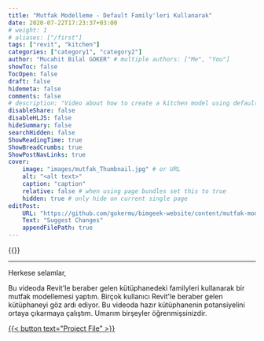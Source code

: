 ```yaml
---
title: "Mutfak Modelleme - Default Family'leri Kullanarak"
date: 2020-07-22T17:23:37+03:00
# weight: 1
# aliases: ["/first"]
tags: ["revit", "kitchen"]
categories: ["category1", "category2"]
author: "Mucahit Bilal GOKER" # multiple authors: ["Me", "You"]
showToc: false
TocOpen: false
draft: false
hidemeta: false
comments: false
# description: "Video about how to create a kitchen model using default UK Families."
disableShare: false
disableHLJS: false
hideSummary: false
searchHidden: false
ShowReadingTime: true
ShowBreadCrumbs: true
ShowPostNavLinks: true
cover:
    image: "images/mutfak_Thumbnail.jpg" # or URL
    alt: "<alt text>"
    caption: "caption"
    relative: false # when using page bundles set this to true
    hidden: true # only hide on current single page
editPost:
    URL: "https://github.com/gokermu/bimgeek-website/content/mutfak-modelleme"
    Text: "Suggest Changes"
    appendFilePath: true
---
```


{{<youtube KeOVq1k2bTQ>}}

---
Herkese selamlar,

Bu videoda Revit'le beraber gelen kütüphanedeki familyleri kullanarak bir mutfak modellemesi yaptım. Birçok kullanıcı Revit'le beraber gelen kütüphaneyi göz ardı ediyor. Bu videoda hazır kütüphanenin potansiyelini ortaya çıkarmaya çalıştım. Umarım birşeyler öğrenmişsinizdir.

<a href="files/Mutfak.rvt" download>
    {{< button text="Project File" >}}
</a>